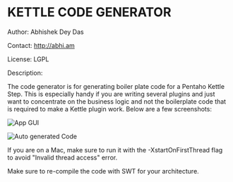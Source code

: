 KETTLE CODE GENERATOR
=====================

Author: Abhishek Dey Das

Contact: http://abhi.am

License: LGPL

Description:

The code generator is for generating boiler plate code for a Pentaho Kettle Step. This is especially handy if you are writing several plugins and just want to concentrate on the business logic 
and not the boilerplate code that is required to make a Kettle plugin work. Below are a few screenshots:

![App GUI](http://abhi.am/wp-content/uploads/2014/11/Screen-Shot-2014-11-09-at-5.16.58-PM.png)

![Auto generated Code](http://abhi.am/wp-content/uploads/2014/11/Screen-Shot-2014-11-09-at-5.18.34-PM.png)

If you are on a Mac, make sure to run it with the -XstartOnFirstThread flag to avoid "Invalid thread access" error.

Make sure to re-compile the code with SWT for your architecture.

